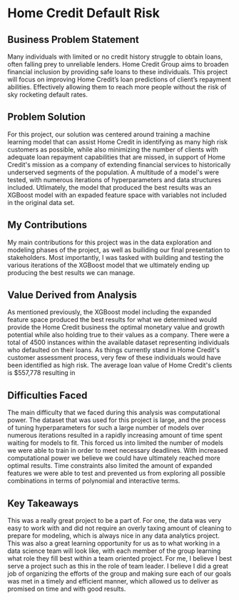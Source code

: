 # Home Credit Default Risk

## Business Problem Statement

Many individuals with limited or no credit history struggle to obtain loans, often falling prey to unreliable lenders. Home Credit Group aims to broaden financial inclusion by providing safe loans to these individuals. This project will focus on improving Home Credit’s loan predictions of client’s repayment abilities. Effectively allowing them to reach more people without the risk of sky rocketing default rates.

## Problem Solution

For this project, our solution was centered around training a machine learning model that can assist Home Credit in identifying as many high risk customers as possible, while also minimizing the number of clients with adequate loan repayment capabilities that are missed, in support of Home Credit's mission as a company of extending financial services to historically underserved segments of the population. A multitude of a model's were tested, with numerous iterations of hyperparameters and data structures included. Utlimately, the model that produced the best results was an XGBoost model with an expaded feature space with variables not included in the original data set.  

## My Contributions

My main contributions for this project was in the data exploration and modeling phases of the project, as well as builiding our final presentation to stakeholders. Most importantly, I was tasked with building and testing the various iterations of the XGBoost model that we ultimately ending up producing the best results we can manage. 

## Value Derived from Analysis

As mentioned previously, the XGBoost model including the expanded feature space produced the best results for what we determined would provide the Home Credit business the optimal monetary value and growth potential while also holding true to their values as a company. There were a total of 4500 instances within the available dataset representing individuals who defaulted on their loans. As things currently stand in Home Credit's customer assessment process, very few of these individuals would have been identified as high risk. The average loan value of Home Credit's clients is $557,778 resulting in 

## Difficulties Faced

The main difficulty that we faced during this analysis was computational power. The dataset that was used for this project is large, and the process of tuning hyperparameters for such a large number of models over numerous iterations resulted in a rapidly increasing amount of time spent waiting for models to fit. This forced us into limited the number of models we were able to train in order to meet necessary deadlines. With increased computational power we believe we could have ultimately reached more optimal results. Time constraints also limited the amount of expanded features we were able to test and prevented us from exploring all possible combinations in terms of polynomial and interactive terms.  

## Key Takeaways 

This was a really great project to be a part of. For one, the data was very easy to work with and did not require an overly taxing amount of cleaning to prepare for modeling, which is always nice in any data analytics project. This was also a great learning opportunity for us as to what working in a data science team will look like, with each member of the group learning what role they fill best within a team oriented project. For me, I believe I best serve a project such as this in the role of team leader. I believe I did a great job of organizing the efforts of the group and making sure each of our goals was met in a timely and efficient manner, which allowed us to deliver as promised on time and with good results.  
